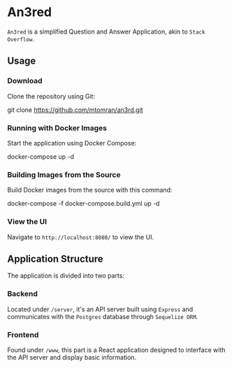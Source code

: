 # An3red

`An3red` is a simplified Question and Answer Application, akin to `Stack Overflow`.

## Usage

### Download

Clone the repository using Git:

git clone https://github.com/mtomran/an3rd.git

### Running with Docker Images

Start the application using Docker Compose:

docker-compose up -d

### Building Images from the Source

Build Docker images from the source with this command:

docker-compose -f docker-compose.build.yml up -d

### View the UI

Navigate to `http://localhost:8080/` to view the UI.

## Application Structure

The application is divided into two parts:

### Backend

Located under `/server`, it's an API server built using `Express` and communicates with the `Postgres` database through `Sequelize ORM`.

### Frontend

Found under `/www`, this part is a React application designed to interface with the API server and display basic information.